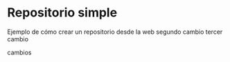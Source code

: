 # Repositorio simple
Ejemplo de cómo crear un repositorio desde la web
segundo cambio
tercer cambio  











cambios
